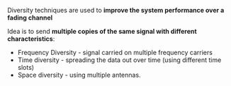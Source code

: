 Diversity techniques are used to **improve the system performance over a fading channel**

Idea is to send **multiple copies of the same signal with different characteristics**:
* Frequency Diversity - signal carried on multiple frequency carriers
* Time diversity - spreading the data out over time (using different time slots)
* Space diversity - using multiple antennas.